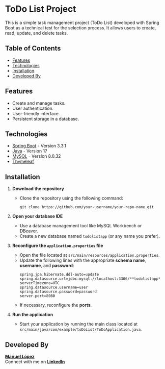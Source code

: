 # ToDo List Project

This is a simple task management project (ToDo List) developed with Spring Boot as a technical test for the selection process. It allows users to create, read, update, and delete tasks.

## Table of Contents

- [Features](#features)
- [Technologies](#technologies)
- [Installation](#installation)
- [Developed By](#developed-by)

## Features

- Create and manage tasks.
- User authentication.
- User-friendly interface.
- Persistent storage in a database.

## Technologies

- [Spring Boot](https://spring.io/projects/spring-boot) - Version 3.3.1
- [Java](https://www.oracle.com/java/) - Version 17
- [MySQL](https://www.mysql.com/) - Version 8.0.32
- [Thymeleaf](https://www.thymeleaf.org/)

## Installation

1. **Download the repository**
   - Clone the repository using the following command:
     ```
     git clone https://github.com/your-username/your-repo-name.git
     ```

2. **Open your database IDE**
   - Use a database management tool like MySQL Workbench or DBeaver.
   - Create a new database named `todolistapp` (or any name you prefer).

3. **Reconfigure the `application.properties` file**
   - Open the file located at `src/main/resources/application.properties`.
   - Update the following lines with the appropriate **schema name**, **username**, and **password**:
     ```
     spring.jpa.hibernate.ddl-auto=update
     spring.datasource.url=jdbc:mysql://localhost:3306/**todolistapp**?serverTimezone=UTC
     spring.datasource.username=user
     spring.datasource.password=password
     server.port=8080
     ```
   - If necessary, reconfigure the **ports**.

4. **Run the application**
   - Start your application by running the main class located at `src/main/java/com/example/toDoList/ToDoApplication.java`.

## Developed By

**[Manuel López](https://github.com/ManuLopezA)**  
Connect with me on **[LinkedIn](https://www.linkedin.com/in/manuellopezaguilar/)**
